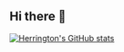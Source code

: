 ## Hi there 👋

[![Herrington's GitHub stats](https://github-readme-stats.vercel.app/api?username=cunzaizhuyi)](https://github.com/anuraghazra/github-readme-stats)

<!--
**cunzaizhuyi/cunzaizhuyi** is a ✨ _special_ ✨ repository because its `README.md` (this file) appears on your GitHub profile.

Here are some ideas to get you started:

- 🔭 I’m currently working on ...
- 🌱 I’m currently learning ...
- 👯 I’m looking to collaborate on ...
- 🤔 I’m looking for help with ...
- 💬 Ask me about ...
- 📫 How to reach me: ...
- 😄 Pronouns: ...
- ⚡ Fun fact: ...
-->
